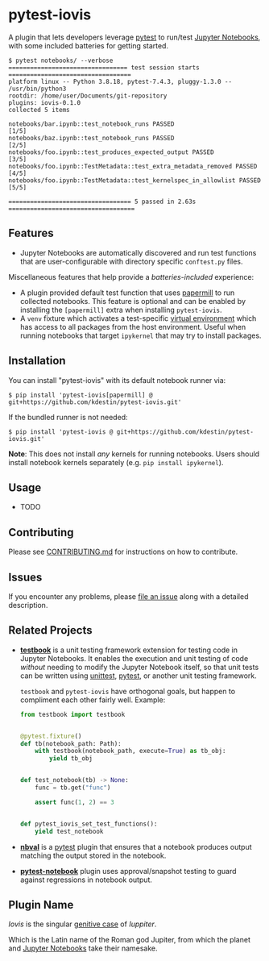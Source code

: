 # pytest-iovis

A plugin that lets developers leverage [pytest] to run/test [Jupyter Notebooks], with some included batteries for
getting started.

```console
$ pytest notebooks/ --verbose
================================= test session starts ==================================
platform linux -- Python 3.8.18, pytest-7.4.3, pluggy-1.3.0 -- /usr/bin/python3
rootdir: /home/user/Documents/git-repository
plugins: iovis-0.1.0
collected 5 items

notebooks/bar.ipynb::test_notebook_runs PASSED                                    [1/5]
notebooks/baz.ipynb::test_notebook_runs PASSED                                    [2/5]
notebooks/foo.ipynb::test_produces_expected_output PASSED                         [3/5]
notebooks/foo.ipynb::TestMetadata::test_extra_metadata_removed PASSED             [4/5]
notebooks/foo.ipynb::TestMetadata::test_kernelspec_in_allowlist PASSED            [5/5]

================================== 5 passed in 2.63s ===================================
```

## Features

- Jupyter Notebooks are automatically discovered and run test functions that are user-configurable with directory
  specific `conftest.py` files.

Miscellaneous features that help provide a _batteries-included_ experience:

- A plugin provided default test function that uses [papermill] to run collected notebooks. This feature is optional
  and can be enabled by installing the `[papermill]` extra when installing `pytest-iovis`.
- A `venv` fixture which activates a test-specific [virtual environment](https://docs.python.org/3/library/venv.html)
  which has access to all packages from the host environment. Useful when running notebooks that target `ipykernel`
  that may try to install packages.

## Installation

You can install "pytest-iovis" with its default notebook runner via:

```
$ pip install 'pytest-iovis[papermill] @ git+https://github.com/kdestin/pytest-iovis.git'
```

If the bundled runner is not needed:

```
$ pip install 'pytest-iovis @ git+https://github.com/kdestin/pytest-iovis.git'
```

**Note**: This does not install _any_ kernels for running notebooks. Users should install notebook kernels separately
(e.g. `pip install ipykernel`).

## Usage

- TODO

## Contributing

Please see [CONTRIBUTING.md](./CONTRIBUTING.md) for instructions on how to contribute.

## Issues

If you encounter any problems, please [file an issue](https://github.com/kdestin/pytest-iovis/issues) along with a
detailed description.

## Related Projects

- **[testbook]** is a unit testing framework extension for testing code in Jupyter Notebooks.  It enables the execution
  and unit testing of code _without_ needing to modify the Jupyter Notebook itself, so that unit tests can be written
  using [unittest](https://docs.python.org/3/library/unittest.html), [pytest], or another unit testing framework.

  `testbook` and `pytest-iovis` have orthogonal goals, but happen to compliment each other fairly well. Example:

  ```python
  from testbook import testbook


  @pytest.fixture()
  def tb(notebook_path: Path):
      with testbook(notebook_path, execute=True) as tb_obj:
          yield tb_obj


  def test_notebook(tb) -> None:
      func = tb.get("func")

      assert func(1, 2) == 3


  def pytest_iovis_set_test_functions():
      yield test_notebook
  ```

- **[nbval]** is a [pytest] plugin that ensures that a notebook produces output matching the output stored in the
  notebook.

- **[pytest-notebook]** plugin uses approval/snapshot testing to guard against regressions in notebook output.

## Plugin Name

_Iovis_ is the singular [genitive case](https://en.wikipedia.org/wiki/Genitive_case) of _Iuppiter_.

Which is the Latin name of the Roman god Jupiter, from which the planet and [Jupyter Notebooks] take their namesake.

[jupyter notebooks]: https://jupyter.org/
[nbval]: https://github.com/computationalmodelling/nbval
[papermill]: https://github.com/nteract/papermill
[pytest]: https://docs.pytest.org/en/latest/
[pytest-notebook]: https://github.com/chrisjsewell/pytest-notebook
[testbook]: https://github.com/nteract/testbook

